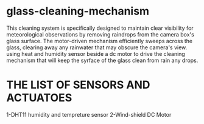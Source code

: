# glass-cleaning-mechanism
This cleaning system is specifically designed to maintain clear visibility for meteorological observations by removing raindrops from the camera box's glass surface. The motor-driven mechanism efficiently sweeps across the glass, clearing away any rainwater that may obscure the camera's view. using heat and humidity sensor beside a dc motor to drive the cleaning mechanism that will keep the syrface of the glass clean from rain any drops.
# THE LIST OF SENSORS AND ACTUATOES
1-DHT11 humidity and tempreture sensor
2-Wind-shield DC Motor
